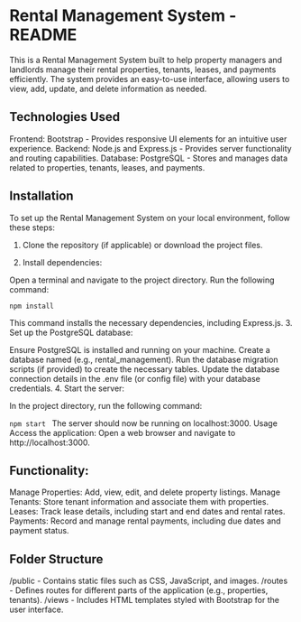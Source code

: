 # Rental Management System - README
This is a Rental Management System built to help property managers and landlords manage their rental properties, tenants, leases, and payments efficiently. The system provides an easy-to-use interface, allowing users to view, add, update, and delete information as needed.

## Technologies Used
Frontend: Bootstrap - Provides responsive UI elements for an intuitive user experience.
Backend: Node.js and Express.js - Provides server functionality and routing capabilities.
Database: PostgreSQL - Stores and manages data related to properties, tenants, leases, and payments.
## Installation
To set up the Rental Management System on your local environment, follow these steps:

1. Clone the repository (if applicable) or download the project files.

2. Install dependencies:

Open a terminal and navigate to the project directory.
Run the following command:

```npm install ```

This command installs the necessary dependencies, including Express.js.
3. Set up the PostgreSQL database:

Ensure PostgreSQL is installed and running on your machine.
Create a database named (e.g., rental_management).
Run the database migration scripts (if provided) to create the necessary tables.
Update the database connection details in the .env file (or config file) with your database credentials.
4. Start the server:

In the project directory, run the following command:

```npm start ```
The server should now be running on localhost:3000.
Usage
Access the application: Open a web browser and navigate to http://localhost:3000.

## Functionality:

Manage Properties: Add, view, edit, and delete property listings.
Manage Tenants: Store tenant information and associate them with properties.
Leases: Track lease details, including start and end dates and rental rates.
Payments: Record and manage rental payments, including due dates and payment status.
## Folder Structure
/public - Contains static files such as CSS, JavaScript, and images.
/routes - Defines routes for different parts of the application (e.g., properties, tenants).
/views - Includes HTML templates styled with Bootstrap for the user interface.
